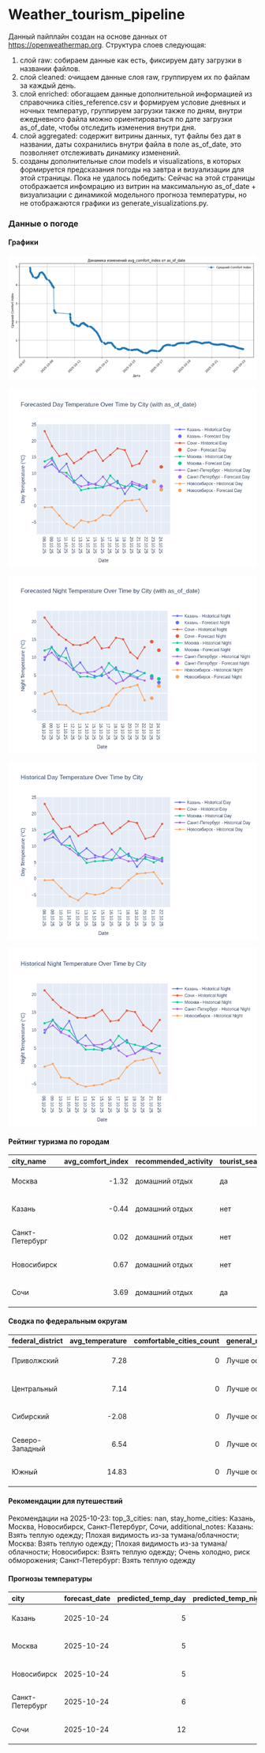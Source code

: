 # Weather_tourism_pipeline
Данный пайплайн создан на основе данных от https://openweathermap.org.
Структура слоев следующая:
  1) слой raw: 
  собираем данные как есть, фиксируем дату загрузки в названии файлов.
  2) слой cleaned:
  очищаем данные слоя raw, группируем их по файлам за каждый день.
  3) слой enriched:
  обогащаем данные дополнительной информацией из справочника cities_reference.csv и формируем условие дневных и ночных температур,
  группируем загрузки также по дням, внутри ежедневного файла можно ориентироваться по дате загрузки as_of_date, чтобы отследить изменения внутри дня.
  4) слой aggregated:
   содержит витрины данных, тут файлы без дат в названии, даты сохранились внутри файла в поле as_of_date, это позволняет отслеживать динамику изменений.
  6) созданы дополнительные слои models и visualizations, в которых формируется предсказания погоды на завтра и визуализации для этой страницы.
  Пока не удалось победить: Сейчас на этой страницы отображается инфомрацию из витрин на максимальную as_of_date + визуализации с динамикой модельного прогноза температуры, 
  но не отображаются графики из generate_visualizations.py.
<!-- WEATHER DATA START -->
### Данные о погоде

#### Графики
![Comfort Index Trend](data/visualizations/comfort_index_trend.png)

![Forecasted Day Temperature](data/visualizations/forecasted_day_temperature.png)

![Forecasted Night Temperature](data/visualizations/forecasted_night_temperature.png)

![Historical Day Temperature](data/visualizations/historical_day_temperature.png)

![Historical Night Temperature](data/visualizations/historical_night_temperature.png)

#### Рейтинг туризма по городам
| city_name       |   avg_comfort_index | recommended_activity   | tourist_season_match   | tourism_season   | tour_recommendation       | as_of_date          |
|:----------------|--------------------:|:-----------------------|:-----------------------|:-----------------|:--------------------------|:--------------------|
| Москва          |               -1.32 | домашний отдых         | да                     | Круглогодично    | домашний отдых в сезон    | 2025-10-23 06:35:00 |
| Казань          |               -0.44 | домашний отдых         | нет                    | Май-Сентябрь     | домашний отдых вне сезона | 2025-10-23 06:35:00 |
| Санкт-Петербург |                0.02 | домашний отдых         | нет                    | Май-Сентябрь     | домашний отдых вне сезона | 2025-10-23 06:35:00 |
| Новосибирск     |                0.67 | домашний отдых         | нет                    | Июнь-Август      | домашний отдых вне сезона | 2025-10-23 06:35:00 |
| Сочи            |                3.69 | домашний отдых         | да                     | Май-Октябрь      | домашний отдых в сезон    | 2025-10-23 06:35:00 |

#### Сводка по федеральным округам
| federal_district   |   avg_temperature |   comfortable_cities_count | general_recommendation   | as_of_date          |
|:-------------------|------------------:|---------------------------:|:-------------------------|:--------------------|
| Приволжский        |              7.28 |                          0 | Лучше остаться дома      | 2025-10-23 06:35:00 |
| Центральный        |              7.14 |                          0 | Лучше остаться дома      | 2025-10-23 06:35:00 |
| Сибирский          |             -2.08 |                          0 | Лучше остаться дома      | 2025-10-23 06:35:00 |
| Северо-Западный    |              6.54 |                          0 | Лучше остаться дома      | 2025-10-23 06:35:00 |
| Южный              |             14.83 |                          0 | Лучше остаться дома      | 2025-10-23 06:35:00 |

#### Рекомендации для путешествий
Рекомендации на 2025-10-23: top_3_cities: nan, stay_home_cities: Казань, Москва, Новосибирск, Санкт-Петербург, Сочи, additional_notes: Казань: Взять теплую одежду; Плохая видимость из-за тумана/облачности; Москва: Взять теплую одежду; Плохая видимость из-за тумана/облачности; Новосибирск: Взять теплую одежду; Очень холодно, риск обморожения; Санкт-Петербург: Взять теплую одежду

#### Прогнозы температуры
| city            | forecast_date   |   predicted_temp_day |   predicted_temp_night | model_type       | as_of_date          |
|:----------------|:----------------|---------------------:|-----------------------:|:-----------------|:--------------------|
| Казань          | 2025-10-24      |                    5 |                      3 | LinearRegression | 2025-10-23 06:35:09 |
| Москва          | 2025-10-24      |                    5 |                      4 | LinearRegression | 2025-10-23 06:35:09 |
| Новосибирск     | 2025-10-24      |                    5 |                      2 | LinearRegression | 2025-10-23 06:35:09 |
| Санкт-Петербург | 2025-10-24      |                    6 |                      2 | LinearRegression | 2025-10-23 06:35:09 |
| Сочи            | 2025-10-24      |                   12 |                     12 | LinearRegression | 2025-10-23 06:35:09 |


<!-- WEATHER DATA END -->
